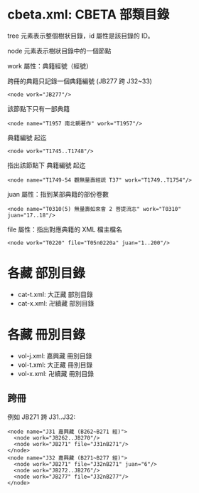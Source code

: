 # cbeta.xml: CBETA 部類目錄

tree 元素表示整個樹狀目錄，id 屬性是該目錄的 ID。

node 元素表示樹狀目錄中的一個節點

work 屬性：典籍經號（經號）

跨冊的典籍只記錄一個典籍編號 (JB277 跨 J32~33)

	<node work="JB277"/>

該節點下只有一部典籍

	<node name="T1957 南北朝著作" work="T1957"/>

典籍編號 起迄

	<node work="T1745..T1748"/>

指出該節點下 典籍編號 起迄

	<node name="T1749-54 觀無量壽經疏 T37" work="T1749..T1754"/>

juan 屬性：指到某部典籍的部份卷數

	<node name="T0310(5) 無量壽如來會 2 菩提流志" work="T0310" juan="17..18"/>

file 屬性：指出對應典籍的 XML 檔主檔名

	<node work="T0220" file="T05n0220a" juan="1..200"/>

# 各藏 部別目錄

* cat-t.xml: 大正藏 部別目錄
* cat-x.xml: 卍續藏 部別目錄

# 各藏 冊別目錄

* vol-j.xml: 嘉興藏 冊別目錄
* vol-t.xml: 大正藏 冊別目錄
* vol-x.xml: 卍續藏 冊別目錄

## 跨冊

例如 JB271 跨 J31..J32:

    <node name="J31 嘉興藏 (B262~B271 經)">
      <node work="JB262..JB270"/>
      <node work="JB271" file="J31nB271"/>
    </node>
    <node name="J32 嘉興藏 (B271~B277 經)">
      <node work="JB271" file="J32nB271" juan="6"/>
      <node work="JB272..JB276"/>
      <node work="JB277" file="J32nB277"/>
    </node>